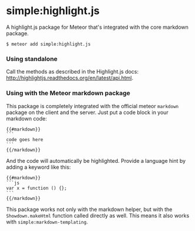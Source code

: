 simple:highlight.js
===================

A highlight.js package for Meteor that's integrated with the core markdown package.

```
$ meteor add simple:highlight.js
```

### Using standalone

Call the methods as described in the Highlight.js docs: <http://highlightjs.readthedocs.org/en/latest/api.html>.

### Using with the Meteor markdown package

This package is completely integrated with the official meteor `markdown` package on the client and the server. Just put a code block in your markdown code:

    {{#markdown}}
    ```
    code goes here
    ```
    {{/markdown}}

And the code will automatically be highlighted. Provide a language hint by adding a keyword like this:

    {{#markdown}}
    ```js
    var x = function () {};
    ```
    {{/markdown}}
    
This package works not only with the markdown helper, but with the `Showdown.makeHtml` function called directly as well. This means it also works with `simple:markdown-templating`.
